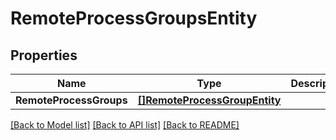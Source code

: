 # RemoteProcessGroupsEntity

## Properties

Name | Type | Description | Notes
------------ | ------------- | ------------- | -------------
**RemoteProcessGroups** | [**[]RemoteProcessGroupEntity**](RemoteProcessGroupEntity.md) |  | [optional] 

[[Back to Model list]](../README.md#documentation-for-models) [[Back to API list]](../README.md#documentation-for-api-endpoints) [[Back to README]](../README.md)


